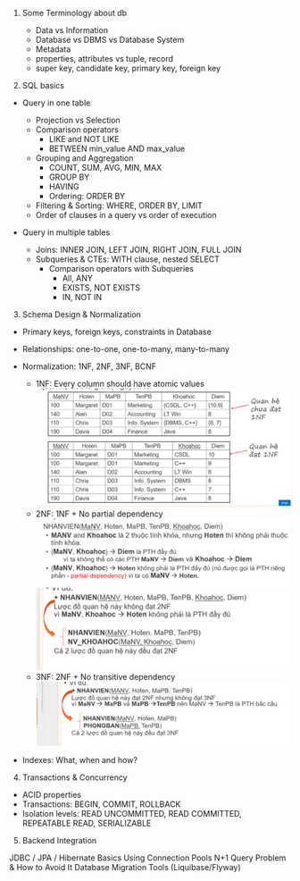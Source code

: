 1. Some Terminology about db

   - Data vs Information
   - Database vs DBMS vs Database System
   - Metadata
   - properties, attributes vs tuple, record
   - super key, candidate key, primary key, foreign key

2. SQL basics

- Query in one table

  - Projection vs Selection
  - Comparison operators
    - LIKE and NOT LIKE
    - BETWEEN min_value AND max_value
  - Grouping and Aggregation
    - COUNT, SUM, AVG, MIN, MAX
    - GROUP BY
    - HAVING
    - Ordering: ORDER BY
  - Filtering & Sorting: WHERE, ORDER BY, LIMIT
  - Order of clauses in a query vs order of execution

- Query in multiple tables
  - Joins: INNER JOIN, LEFT JOIN, RIGHT JOIN, FULL JOIN
  - Subqueries & CTEs: WITH clause, nested SELECT
    - Comparison operators with Subqueries
      - All, ANY
      - EXISTS, NOT EXISTS
      - IN, NOT IN

3. Schema Design & Normalization

- Primary keys, foreign keys, constraints in Database
- Relationships: one-to-one, one-to-many, many-to-many
- Normalization: 1NF, 2NF, 3NF, BCNF

  - 1NF: Every column should have atomic values
    ![alt text](image-9.png)
  - 2NF: 1NF + No partial dependency
    ![alt text](image-10.png)
    ![alt text](image-11.png)
  - 3NF: 2NF + No transitive dependency
    ![alt text](image-12.png)

- Indexes: What, when and how?

4. Transactions & Concurrency

- ACID properties
- Transactions: BEGIN, COMMIT, ROLLBACK
- Isolation levels: READ UNCOMMITTED, READ COMMITTED, REPEATABLE READ, SERIALIZABLE

5. Backend Integration

JDBC / JPA / Hibernate Basics
Using Connection Pools
N+1 Query Problem & How to Avoid It
Database Migration Tools (Liquibase/Flyway)
